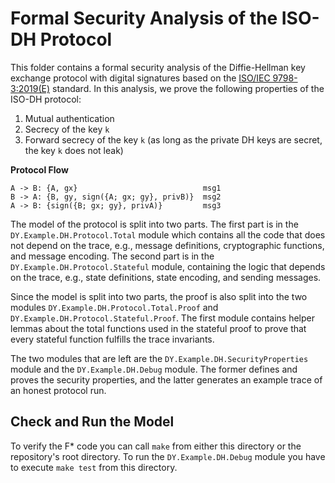 # Formal Security Analysis of the ISO-DH Protocol

This folder contains a formal security analysis
of the Diffie-Hellman key exchange protocol with 
digital signatures based on the [ISO/IEC 9798-3:2019(E)](https://www.iso.org/standard/67115.html) 
standard. In this analysis, we prove the following 
properties of the ISO-DH protocol:

1. Mutual authentication
2. Secrecy of the key ``k``
3. Forward secrecy of the key ``k`` 
  (as long as the private DH keys are secret, 
  the key ``k`` does not leak)

**Protocol Flow**

```
A -> B: {A, gx}                            msg1
B -> A: {B, gy, sign({A; gx; gy}, privB)}  msg2
A -> B: {sign({B; gx; gy}, privA)}         msg3
```

The model of the protocol is split into two
parts. The first part is in the ``DY.Example.DH.Protocol.Total``
module which contains all the code that does
not depend on the trace, e.g., message definitions,
cryptographic functions, and message encoding.
The second part is in the ``DY.Example.DH.Protocol.Stateful`` 
module, containing the logic that depends on the
trace, e.g., state definitions, state encoding, and sending messages.

Since the model is split into two parts, the proof is also
split into the two modules ``DY.Example.DH.Protocol.Total.Proof``
and ``DY.Example.DH.Protocol.Stateful.Proof``. The first
module contains helper lemmas about the total functions 
used in the stateful proof to prove that every
stateful function fulfills the trace invariants.

The two modules that are left are the ``DY.Example.DH.SecurityProperties``
module and the ``DY.Example.DH.Debug`` module. The former
defines and proves the security properties, and the latter generates 
an example trace of an honest protocol run.

## Check and Run the Model
To verify the F* code you can call ``make`` from either this 
directory or the repository's root directory.
To run the ``DY.Example.DH.Debug`` module you have to
execute ``make test`` from this directory.
